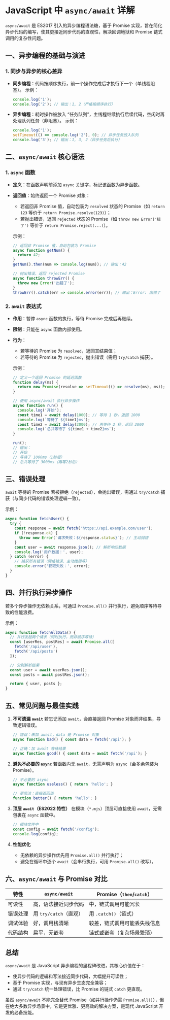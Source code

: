 # JavaScript 中 `async/await` 详解

`async/await` 是 ES2017 引入的异步编程语法糖，基于 Promise 实现，旨在简化异步代码的编写，使其更接近同步代码的直观性，解决回调地狱和 Promise 链式调用的复杂性问题。

## 一、异步编程的基础与演进

### 1. 同步与异步的核心差异

- **同步编程**：代码按顺序执行，前一个操作完成后才执行下一个（单线程阻塞）。
  示例：

  ```javascript
  console.log('1');
  console.log('2'); // 输出：1, 2（严格按顺序执行）
  ```

- **异步编程**：耗时操作被放入 “任务队列”，主线程继续执行后续代码，空闲时再处理队列任务（非阻塞）。
  示例：

  ```javascript
  console.log('1');
  setTimeout(() => console.log('2'), 0); // 异步任务放入队列
  console.log('3'); // 输出：1, 3, 2（异步任务后执行）
  ```

## 二、`async/await` 核心语法

### 1. `async` 函数

- **定义**：在函数声明前添加 `async` 关键字，标记该函数为异步函数。

- **返回值**：始终返回一个 Promise 对象：

  - 若返回非 Promise 值，自动包装为 `resolved` 状态的 Promise（如 `return 123` 等价于 `return Promise.resolve(123)`）；
  - 若抛出错误，返回 `rejected` 状态的 Promise（如 `throw new Error('错了')` 等价于 `return Promise.reject(...)`）。

  示例：

  ```javascript
  // 返回非 Promise 值，自动包装为 Promise
  async function getNum() {
    return 42;
  }
  getNum().then(num => console.log(num)); // 输出：42
  
  // 抛出错误，返回 rejected Promise
  async function throwErr() {
    throw new Error('出错了');
  }
  throwErr().catch(err => console.error(err)); // 输出：Error: 出错了
  ```

### 2. `await` 表达式

- **作用**：暂停 `async` 函数的执行，等待 Promise 完成后再继续。

- **限制**：只能在 `async` 函数内部使用。

- **行为**：

  - 若等待的 Promise 为 `resolved`，返回其结果值；
  - 若等待的 Promise 为 `rejected`，抛出错误（需用 `try/catch` 捕获）。

  示例：

  ```javascript
  // 定义一个返回 Promise 的延迟函数
  function delay(ms) {
    return new Promise(resolve => setTimeout(() => resolve(ms), ms));
  }
  
  // 使用 async/await 执行异步操作
  async function run() {
    console.log('开始');
    const time1 = await delay(1000); // 等待 1 秒，返回 1000
    console.log(`等待了 ${time1}ms`);
    const time2 = await delay(2000); // 再等待 2 秒，返回 2000
    console.log(`总共等待了 ${time1 + time2}ms`);
  }
  
  run();
  // 输出：
  // 开始
  // 等待了 1000ms（1秒后）
  // 总共等待了 3000ms（再等2秒后）
  ```

## 三、错误处理

`await` 等待的 Promise 若被拒绝（`rejected`），会抛出错误，需通过 `try/catch` 捕获（与同步代码的错误处理逻辑一致）。

示例：

```javascript
async function fetchUser() {
  try {
    const response = await fetch('https://api.example.com/user');
    if (!response.ok) {
      throw new Error(`请求失败：${response.status}`); // 主动抛错
    }
    const user = await response.json(); // 解析响应数据
    console.log('用户数据：', user);
  } catch (error) {
    // 捕获所有错误（网络错误、主动抛错等）
    console.error('获取失败：', error);
  }
}
```

## 四、并行执行异步操作

若多个异步操作无依赖关系，可通过 `Promise.all()` 并行执行，避免顺序等待导致的性能浪费。

示例：

```javascript
async function fetchAllData() {
  // 并行发起两个请求（同时执行，而非顺序等待）
  const [userRes, postRes] = await Promise.all([
    fetch('/api/user'),
    fetch('/api/posts')
  ]);

  // 分别解析结果
  const user = await userRes.json();
  const posts = await postRes.json();

  return { user, posts };
}
```

## 五、常见问题与最佳实践

1. **不可遗漏 `await`**
   若忘记添加 `await`，会直接返回 Promise 对象而非结果，导致逻辑错误。

   ```javascript
   // 错误：未加 await，data 是 Promise 对象
   async function bad() { const data = fetch('/api'); }
   
   // 正确：加 await 等待结果
   async function good() { const data = await fetch('/api'); }
   ```

2. **避免不必要的 `async`**
   若函数内无 `await`，无需声明为 `async`（会多余包装为 Promise）。

   ```javascript
   // 不必要的 async
   async function useless() { return 'hello'; }
   
   // 更简洁：直接返回值
   function better() { return 'hello'; }
   ```

3. **顶层 `await`（ES2022 特性）**
   在模块（`*.mjs`）顶层可直接使用 `await`，无需包裹在 `async` 函数中。

   ```javascript
   // 模块文件中
   const config = await fetch('/config');
   console.log(config);
   ```

4. **性能优化**

   - 无依赖的异步操作优先用 `Promise.all()` 并行执行；
   - 避免在循环中逐个 `await`（会串行执行，可用 `Promise.all()` 改写）。

## 六、`async/await` 与 Promise 对比

| 特性     | `async/await`          | Promise（`then`/`catch`）    |
| -------- | ---------------------- | ---------------------------- |
| 可读性   | 高，语法接近同步代码   | 中，链式调用可能冗长         |
| 错误处理 | 用 `try/catch`（直观） | 用 `.catch()`（链式）        |
| 调试体验 | 好，调用栈清晰         | 较差，链式调用可能丢失栈信息 |
| 代码结构 | 扁平，无嵌套           | 链式或嵌套（复杂场景繁琐）   |

## 总结

`async/await` 是 JavaScript 异步编程的里程碑改进，其核心价值在于：

- 使异步代码的逻辑和写法接近同步代码，大幅提升可读性；
- 基于 Promise 实现，与现有异步生态完全兼容；
- 通过 `try/catch` 统一处理错误，比 Promise 的链式 `catch` 更直观。

虽然 `async/await` 不能完全替代 Promise（如并行操作仍需 `Promise.all()`），但在绝大多数异步场景中，它是更优雅、更高效的解决方案，是现代 JavaScript 开发的必备技能。